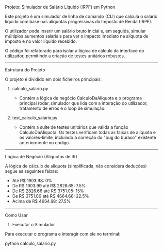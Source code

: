 Projeto: Simulador de Salário Líquido (IRPF) em Python

Este projeto é um simulador de linha de comando (CLI) que calcula o salário líquido com base nas alíquotas progressivas do Imposto de Renda (IRPF).

O utilizador pode inserir um salário bruto inicial e, em seguida, simular múltiplos aumentos salariais para ver o impacto imediato na alíquota de imposto e no valor líquido recebido.

O código foi refatorado para isolar a lógica de cálculo da interface do utilizador, permitindo a criação de testes unitários robustos.

---

Estrutura do Projeto

O projeto é dividido em dois ficheiros principais:

1.  calculo_salario.py
    * Contém a lógica de negócio CalculoDaAliquota e o programa principal rodar_simulador que lida com a interação do utilizador, tratamento de erros e o loop de simulação.

2.  test_calculo_salario.py
    * Contém a suíte de testes unitários que valida a função CalculoDaAliquota. Os testes verificam todas as faixas de alíquota e os valores-limite, incluindo a correção do "bug do buraco" existente anteriormente no código.

---

Lógica de Negócio (Alíquotas de IR)

A lógica de cálculo de alíquota (simplificada, não considera deduções) segue as seguintes faixas:

* Até R$ 1903.98: 0%
* De R$ 1903.99 até R$ 2826.65: 7.5%
* De R$ 2826.66 até R$ 3751.05: 15%
* De R$ 3751.06 até R$ 4664.68: 22.5%
* Acima de R$ 4664.68: 27.5%

---

Como Usar

1. Executar o Simulador

Para executar o programa e interagir com ele no terminal:

python calculo_salario.py
